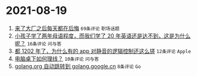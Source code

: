 # 2021-08-19

1. [来了大厂之后每天都在后悔](https://www.v2ex.com/t/796673) `69条评论` `职场话题`
1. [小孩子学了两年母语程度，而我们学了 20 年英语还是达不到，这是为什么呢？](https://www.v2ex.com/t/796682) `16条评论` `问与答`
1. [都 1202 年了，为什么有的 app 对静音的逻辑控制还这么搓](https://www.v2ex.com/t/796662) `12条评论` `Apple`
1. [电脑桌下如何理线？](https://www.v2ex.com/t/796671) `10条评论` `问与答`
1. [golang.org 自动跳转到 golang.google.cn](https://www.v2ex.com/t/796683) `8条评论` `Go`
